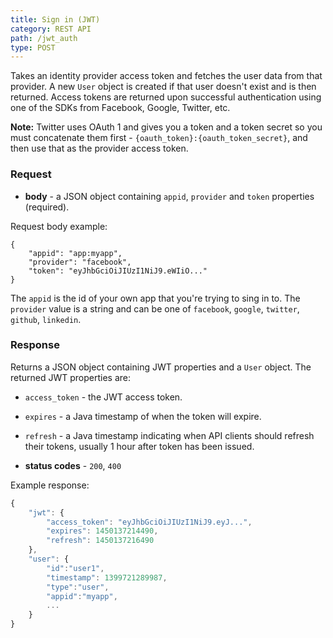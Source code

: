 ```yaml
---
title: Sign in (JWT)
category: REST API
path: /jwt_auth
type: POST
---
```


Takes an identity provider access token and fetches the user data from that provider. A new `User` object is created
if that user doesn't exist and is then returned. Access tokens are returned upon successful authentication
using one of the SDKs from Facebook, Google, Twitter, etc.

**Note:** Twitter uses OAuth 1 and gives you a token and a token secret so you must concatenate them first -
`{oauth_token}:{oauth_token_secret}`, and then use that as the provider access token.

### Request

- **body** - a JSON object containing `appid`, `provider` and `token` properties (required).

Request body example:
```
{
	"appid": "app:myapp",
	"provider": "facebook",
	"token": "eyJhbGciOiJIUzI1NiJ9.eWIiO..."
}
```
The `appid` is the id of your own app that you're trying to sing in to. The `provider` value is a string and can be
one of `facebook`, `google`, `twitter`, `github`, `linkedin`.

### Response

Returns a JSON object containing JWT properties and a `User` object. The returned JWT properties are:

- `access_token` - the JWT access token.
- `expires` - a Java timestamp of when the token will expire.
- `refresh` - a Java timestamp indicating when API clients should refresh their tokens,
usually 1 hour after token has been issued.

- **status codes** - `200`, `400`

Example response:
```js
{
	"jwt": {
		"access_token": "eyJhbGciOiJIUzI1NiJ9.eyJ...",
		"expires": 1450137214490,
		"refresh": 1450137216490
	},
	"user": {
		"id":"user1",
		"timestamp": 1399721289987,
		"type":"user",
		"appid":"myapp",
		...
	}
}
```